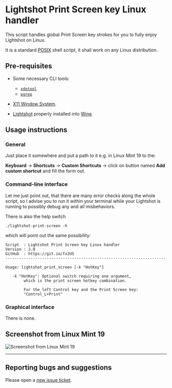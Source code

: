 # Lightshot Print Screen key Linux handler

This script handles global Print Screen key strokes for you to fully enjoy Lightshot on Linux.

It is a standard [POSIX](https://en.wikipedia.org/wiki/POSIX) shell script, it shall work on any Linux distribution.

## Pre-requisites

- Some necessary CLI tools:
	- [`xdotool`](http://manpages.ubuntu.com/manpages/bionic/man1/xdotool.1.html)
	- [`pgrep`](https://linux.die.net/man/1/pgrep)

- [X11 Window System](https://en.wikipedia.org/wiki/X_Window_System).

- [Lightshot](https://app.prntscr.com/en/wine-lightshot.html) properly installed into [Wine](https://www.winehq.org/).

## Usage instructions

### General

Just place it somewhere and put a path to it e.g. in Linux Mint 19 to the:

**Keyboard** → **Shortcuts** → **Custom Shortcuts** → click on button named **Add custom shortcut** and fill the form out.

### Command-line interface

Let me just point out, that there are many error checks along the whole script, so I advise you to run it within your terminal while your Lightshot is running to possibly debug any and all misbehaviors.

There is also the help switch

```
./lightshot-print-screen -h
```

which will point out the same possibility:

```
Script  : Lightshot Print Screen key Linux handler
Version : 2.0
GitHub  : https://git.io/fx2US
----------------------------------------------------------------------

Usage: lightshot_print_screen [-k "HotKey"]

   -k "HotKey": Optional switch requiring one argument,
		which is the print screen hotkey combination.

		For the left Control key and the Print Screen key:
		"Control_L+Print"
```

### Graphical interface

There is none.

## Screenshot from Linux Mint 19

![Screenshot from Linux Mint 19](https://i.imgur.com/JzvNnAo.png)

----------------------------------------

## Reporting bugs and suggestions

Please open a [new issue ticket](https://github.com/burianvlastimil/lightshot-print-screen-linux-handler/issues/new).
